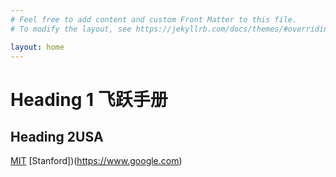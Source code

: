 ```yaml
---
# Feel free to add content and custom Front Matter to this file.
# To modify the layout, see https://jekyllrb.com/docs/themes/#overriding-theme-defaults

layout: home
---
```

# Heading 1 飞跃手册

## Heading 2**USA**
[MIT](https://www.google.com)
[Stanford])(https://www.google.com)
